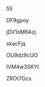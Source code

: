 55
































DF9gpoy
















jDV1oM6Azj








skacFjq




OU9dz9cUO


IVM4w3SKYI

ZROt7Gcs
